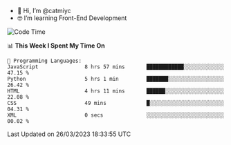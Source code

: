 - 👋 Hi, I’m @catmiyc
- 🤓 I’m learning Front-End Development

<!---
catmiyc/catmiyc is a ✨ special ✨ repository because its `README.md` (this file) appears on your GitHub profile.
You can click the Preview link to take a look at your changes.
--->


<!--START_SECTION:waka-->
![Code Time](http://img.shields.io/badge/Code%20Time-91%20hrs%2011%20mins-blue)

📊 **This Week I Spent My Time On** 

```text
💬 Programming Languages: 
JavaScript               8 hrs 57 mins       ████████████░░░░░░░░░░░░░   47.15 % 
Python                   5 hrs 1 min         ███████░░░░░░░░░░░░░░░░░░   26.42 % 
HTML                     4 hrs 11 mins       ██████░░░░░░░░░░░░░░░░░░░   22.08 % 
CSS                      49 mins             █░░░░░░░░░░░░░░░░░░░░░░░░   04.31 % 
XML                      0 secs              ░░░░░░░░░░░░░░░░░░░░░░░░░   00.02 % 
```


 Last Updated on 26/03/2023 18:33:55 UTC
<!--END_SECTION:waka-->
